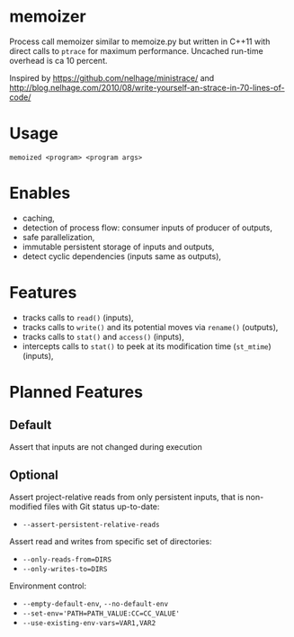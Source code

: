 memoizer
========

Process call memoizer similar to memoize.py but written in C++11 with direct
calls to `ptrace` for maximum performance. Uncached run-time overhead is ca
10 percent.

Inspired by https://github.com/nelhage/ministrace/ and
http://blog.nelhage.com/2010/08/write-yourself-an-strace-in-70-lines-of-code/

# Usage

```memoized <program> <program args>```

# Enables

- caching,
- detection of process flow: consumer inputs of producer of outputs,
- safe parallelization,
- immutable persistent storage of inputs and outputs,
- detect cyclic dependencies (inputs same as outputs),

# Features

- tracks calls to `read()` (inputs),
- tracks calls to `write()` and its potential moves via `rename()` (outputs),
- tracks calls to `stat()` and `access()` (inputs),
- intercepts calls to `stat()` to peek at its modification time (`st_mtime`) (inputs),

# Planned Features

## Default

Assert that inputs are not changed during execution

## Optional

Assert project-relative reads from only persistent inputs, that is non-modified
files with Git status up-to-date:

- `--assert-persistent-relative-reads`

Assert read and writes from specific set of directories:

- `--only-reads-from=DIRS`
- `--only-writes-to=DIRS`

Environment control:

- `--empty-default-env`, `--no-default-env`
- `--set-env='PATH=PATH_VALUE:CC=CC_VALUE'`
- `--use-existing-env-vars=VAR1,VAR2`
